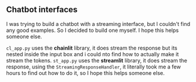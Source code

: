 ## Chatbot interfaces
I was trying to build a chatbot with a streaming interface, but I couldn't find any good examples. So I decided to build one myself. I hope this helps someone else.

`cl_app.py` uses the **chainlit** library, it does stream the response but its nested inside the input box and i could nto find how to actually make it stream the tokens.
`st_app.py` uses the **streamlit** library, it does stream the response, using the `StreamingResponseHandler`, it literally took me a few hours to find out how to do it, so I hope this helps someone else.